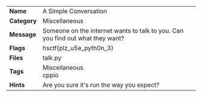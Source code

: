 <table>
  <tr>
    <td><strong>Name</strong></td>
    <td>A Simple Conversation</td>
  </tr>
  <tr>
    <td><strong>Category</strong></td>
    <td>Miscellaneous</td>
  </tr>
  <tr>
    <td><strong>Message</strong></td>
    <td>Someone on the internet wants to talk to you. Can you find out what they want?</td>
  </tr>
  <tr>
    <td><strong>Flags</strong></td>
    <td>hsctf{plz_u5e_pyth0n_3}</td>
  </tr>
  <tr>
    <td><strong>Files</strong></td>
    <td>talk.py</td>
  </tr>
  <tr>
    <td><strong>Tags</strong></td>
    <td>Miscellaneous<br>cppio</td>
  </tr>
  <tr>
    <td><strong>Hints</strong></td>
    <td>Are you sure it's run the way you expect?</td>
  </tr>
</table>
